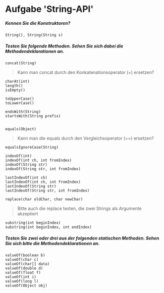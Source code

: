 # Aufgabe 'String-API'

##### Kennen Sie die Konstruktoren?
    
    String(), String(String s)

##### Testen Sie folgende Methoden. Sehen Sie sich dabei die Methodendeklarationen an.

	concat(String)

> Kann man concat durch den Konkatenationsoperator (+) ersetzen?
	
	charAt(int)
	length()
	isEmpty()  
	
	toUpperCase()
	toLowerCase()
	
	endsWith(String)
	startsWith(String prefix) 
	
	
	equals(Object)

> Kann man die equals durch den Vergleichsoperator (==) ersetzen?
	
	equalsIgnoreCase(String)
	
	indexOf(int)
	indexOf(int ch, int fromIndex)
	indexOf(String str) 
	indexOf(String str, int fromIndex)  
	
	lastIndexOf(int ch)  
	lastIndexOf(int ch, int fromIndex)  
	lastIndexOf(String str)  
	lastIndexOf(String str, int fromIndex) 
	
	replace(char oldChar, char newChar) 
	
> Bitte auch die replace testen, die zwei Strings als Argumente akzeptiert 
	
	substring(int beginIndex) 
	substring(int beginIndex, int endIndex)  

##### Testen Sie zwei oder drei aus der folgenden statischen Methoden. Sehen Sie sich bitte die Methodendeklarationen an.

	valueOf(boolean b)
	valueOf(char c)
	valueOf(char[] data)
	valueOf(double d)
	valueOf(float f)
	valueOf(int i)
	valueOf(long l)
	valueOf(Object obj)

